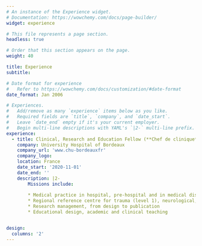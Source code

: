```yaml
---
# An instance of the Experience widget.
# Documentation: https://wowchemy.com/docs/page-builder/
widget: experience

# This file represents a page section.
headless: true

# Order that this section appears on the page.
weight: 40

title: Experience
subtitle:

# Date format for experience
#   Refer to https://wowchemy.com/docs/customization/#date-format
date_format: Jan 2006

# Experiences.
#   Add/remove as many `experience` items below as you like.
#   Required fields are `title`, `company`, and `date_start`.
#   Leave `date_end` empty if it's your current employer.
#   Begin multi-line descriptions with YAML's `|2-` multi-line prefix.
experience:
  - title: Clinical, Research and Education Fellow (**Chef de clinique**)
    company: University Hospital of Bordeaux
    company_url: 'www.chu-bordeauxfr'
    company_logo:
    location: France
    date_start: '2020-11-01'
    date_end: ''
    description: |2-
        Missions include:
        
        * Medical practice in hospital, pre-hospital and in medical dispatch settings.
        * Regional reference centre for trauma (level 1), neurological, surgical and metabolic emergencies 
        * Research management, from design to publication
        * Educational design, academic and clinical teaching


design:
  columns: '2'
---
```

